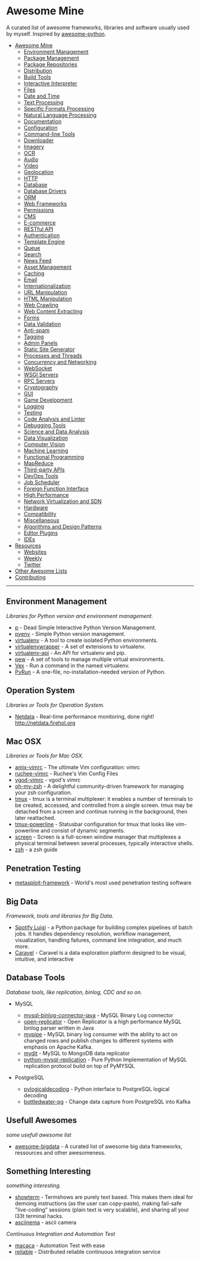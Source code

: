 # Awesome Mine

A curated list of awesome frameworks, libraries and software usually used by myself. Inspired by [awesome-python](https://github.com/vinta/awesome-python).

- [Awesome Mine](#awesome-mine)
    - [Environment Management](#environment-management)
    - [Package Management](#package-management)
    - [Package Repositories](#package-repositories)
    - [Distribution](#distribution)
    - [Build Tools](#build-tools)
    - [Interactive Interpreter](#interactive-interpreter)
    - [Files](#files)
    - [Date and Time](#date-and-time)
    - [Text Processing](#text-processing)
    - [Specific Formats Processing](#specific-formats-processing)
    - [Natural Language Processing](#natural-language-processing)
    - [Documentation](#documentation)
    - [Configuration](#configuration)
    - [Command-line Tools](#command-line-tools)
    - [Downloader](#downloader)
    - [Imagery](#imagery)
    - [OCR](#ocr)
    - [Audio](#audio)
    - [Video](#video)
    - [Geolocation](#geolocation)
    - [HTTP](#http)
    - [Database](#database)
    - [Database Drivers](#database-drivers)
    - [ORM](#orm)
    - [Web Frameworks](#web-frameworks)
    - [Permissions](#permissions)
    - [CMS](#cms)
    - [E-commerce](#e-commerce)
    - [RESTful API](#restful-api)
    - [Authentication](#authentication)
    - [Template Engine](#template-engine)
    - [Queue](#queue)
    - [Search](#search)
    - [News Feed](#news-feed)
    - [Asset Management](#asset-management)
    - [Caching](#caching)
    - [Email](#email)
    - [Internationalization](#internationalization)
    - [URL Manipulation](#url-manipulation)
    - [HTML Manipulation](#html-manipulation)
    - [Web Crawling](#web-crawling)
    - [Web Content Extracting](#web-content-extracting)
    - [Forms](#forms)
    - [Data Validation](#data-validation)
    - [Anti-spam](#anti-spam)
    - [Tagging](#tagging)
    - [Admin Panels](#admin-panels)
    - [Static Site Generator](#static-site-generator)
    - [Processes and Threads](#processes-and-threads)
    - [Concurrency and Networking](#concurrency-and-networking)
    - [WebSocket](#websocket)
    - [WSGI Servers](#wsgi-servers)
    - [RPC Servers](#rpc-servers)
    - [Cryptography](#cryptography)
    - [GUI](#gui)
    - [Game Development](#game-development)
    - [Logging](#logging)
    - [Testing](#testing)
    - [Code Analysis and Linter](#code-analysis-and-linter)
    - [Debugging Tools](#debugging-tools)
    - [Science and Data Analysis](#science-and-data-analysis)
    - [Data Visualization](#data-visualization)
    - [Computer Vision](#computer-vision)
    - [Machine Learning](#machine-learning)
    - [Functional Programming](#functional-programming)
    - [MapReduce](#mapreduce)
    - [Third-party APIs](#third-party-apis)
    - [DevOps Tools](#devops-tools)
    - [Job Scheduler](#job-scheduler)
    - [Foreign Function Interface](#foreign-function-interface)
    - [High Performance](#high-performance)
    - [Network Virtualization and SDN](#network-virtualization-and-sdn)
    - [Hardware](#hardware)
    - [Compatibility](#compatibility)
    - [Miscellaneous](#miscellaneous)
    - [Algorithms and Design Patterns](#algorithms-and-design-patterns)
    - [Editor Plugins](#editor-plugins)
    - [IDEs](#ides)
- [Resources](#resources)
    - [Websites](#websites)
    - [Weekly](#weekly)
    - [Twitter](#twitter)
- [Other Awesome Lists](#other-awesome-lists)
- [Contributing](#contributing)

- - -

## Environment Management

*Libraries for Python version and environment management.*

* [p](https://github.com/qw3rtman/p) - Dead Simple Interactive Python Version Management.
* [pyenv](https://github.com/yyuu/pyenv) - Simple Python version management.
* [virtualenv](https://pypi.python.org/pypi/virtualenv) - A tool to create isolated Python environments.
* [virtualenvwrapper](https://pypi.python.org/pypi/virtualenvwrapper) - A set of extensions to virtualenv.
* [virtualenv-api](https://github.com/sjkingo/virtualenv-api) - An API for virtualenv and pip.
* [pew](https://pypi.python.org/pypi/pew/) - A set of tools to manage multiple virtual environments.
* [Vex](https://github.com/sashahart/vex) - Run a command in the named virtualenv.
* [PyRun](https://www.egenix.com/products/python/PyRun/) - A one-file, no-installation-needed version of Python.

## Operation System

*Libraries or Tools for Operation System.*

* [Netdata](https://github.com/firehol/netdata) - Real-time performance monitoring, done right! http://netdata.firehol.org

## Mac OSX

*Libraries or Tools for Mac OSX.*

* [amix-vimrc](https://github.com/amix/vimrc) - The ultimate Vim configuration: vimrc 
* [ruchee-vimrc](https://github.com/ruchee/vimrc) - Ruchee's Vim Config Files 
* [vgod-vimrc](https://github.com/vgod/vimrc) - vgod's vimrc 
* [oh-my-zsh](https://github.com/robbyrussell/oh-my-zsh) - A delightful community-driven framework for managing your zsh configuration.
* [tmux](https://tmux.github.io/) - tmux is a terminal multiplexer: it enables a number of terminals to be created, accessed, and controlled from a single screen. tmux may be detached from a screen and continue running in the background, then later reattached.
* [tmux-powerline](https://github.com/erikw/tmux-powerline) - Statusbar configuration for tmux that looks like vim-powerline and consist of dynamic segments.
* [screen](http://www.gnu.org/software/screen/) - Screen is a full-screen window manager that multiplexes a physical terminal between several processes, typically interactive shells.
* [zsh](http://zsh.sourceforge.net/Guide/zshguide.html) - a zsh guide


## Penetration Testing


* [metasploit-framework](https://github.com/rapid7/metasploit-framework/) - World's most used penetration testing software


## Big Data

*Framework, tools and libraries for Big Data.*

* [Spotify Luigi](https://github.com/spotify/luigi) - a Python package for building complex pipelines of batch jobs. It handles dependency resolution, workflow management, visualization, handling failures, command line integration, and much more.
* [Caravel](https://github.com/airbnb/caravel) - Caravel is a data exploration platform designed to be visual, intuitive, and interactive

## Database Tools

*Database tools, like replication, binlog, CDC and so on.*

* MySQL
    * [mysql-binlog-connector-java](https://github.com/shyiko/mysql-binlog-connector-java) - MySQL Binary Log connector
    * [open-replicator](https://github.com/whitesock/open-replicator) -  Open Replicator is a high performance MySQL binlog parser written in Java
    * [mypipe](https://github.com/mardambey/mypipe) - MySQL binary log consumer with the ability to act on changed rows and publish changes to different systems with emphasis on Apache Kafka. 
    * [mydit](https://github.com/ngocdaothanh/mydit) - MySQL to MongoDB data replicator 
    * [python-mysql-replication](https://github.com/noplay/python-mysql-replication) - Pure Python Implementation of MySQL replication protocol build on top of PyMYSQL

* PostgreSQL
    * [pylogicaldecoding](https://github.com/lisael/pylogicaldecoding) - Python interface to PostgreSQL logical decoding 
    * [bottledwater-pg](https://github.com/confluentinc/bottledwater-pg) - Change data capture from PostgreSQL into Kafka 
    
## Usefull Awesomes

*some usefull awesome list*

* [awesome-bigdata](https://github.com/onurakpolat/awesome-bigdata) - A curated list of awesome big data frameworks, ressources and other awesomeness. 
    
## Something Interesting

*something interesting.*

* [showterm](http://showterm.io/) - Termshows are purely text based. This makes them ideal for demoing instructions (as the user can copy-paste), making fail-safe "live-coding" sessions (plain text is very scalable), and sharing all your l33t terminal hacks.
* [asciinema](https://asciinema.org/) - ascii camera

*Continuous Integration and Automation Test*

* [macaca](https://github.com/macacajs/macaca) - Automation Test with ease
* [reliable](https://github.com/reliablejs/reliable) - Distributed reliable continuous integration service

